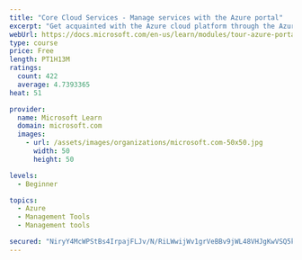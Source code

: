```yaml
---
title: "Core Cloud Services - Manage services with the Azure portal"
excerpt: "Get acquainted with the Azure cloud platform through the Azure portal, where you create and manage all of your Azure resources."
webUrl: https://docs.microsoft.com/en-us/learn/modules/tour-azure-portal/
type: course
price: Free
length: PT1H13M
ratings:
  count: 422
  average: 4.7393365
heat: 51

provider:
  name: Microsoft Learn
  domain: microsoft.com
  images:
    - url: /assets/images/organizations/microsoft.com-50x50.jpg
      width: 50
      height: 50

levels:
  - Beginner

topics:
  - Azure
  - Management Tools
  - Management tools

secured: "NiryY4McWPStBs4IrpajFLJv/N/RiLWwijWv1grVeBBv9jWL48VHJgKwVSQ5kZwYJO7Z8MzrU4NxQhRCsRwq7HLuOh+mpsEhyvA3Xi0XJH4/emxCEa2AtyIz4Wf5lAO5COCBahK9cIfx5rzSSLXodxPhGDqqnrf0pYTChvhwD8Y9EC81ikcxCPAF3e72vB5tgnF9yxPRQHvPY6mbn2cJdcdULNshn8gY2OSsJ3FRmpBMXmS860afgZxQ4jAIxegRiap4Oquj/YdchYx/zbZtizngFWGdx3L7/yp4eT73gfFVZUwbLVrkZYkyIUhQEpo0mrrOim1NXwb79xcgZrIbB8r+IJbgIf6xy/eXpI+nieYO0NTtjDNiZC1bzfgA1ymNmcstz0YB+K8poi51ViBTsvf5BJ3Oe5ID9427hQjS9ZI=;7TcTxE50n+VizU+kXXv2Uw=="
---
```


